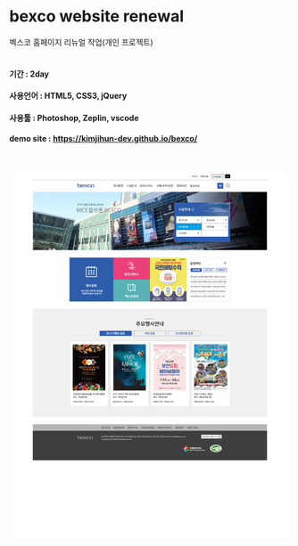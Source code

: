 # bexco website renewal

벡스코 홈페이지 리뉴얼 작업(개인 프로젝트)
<br><br>

#### 기간 : 2day
#### 사용언어 : HTML5, CSS3, jQuery
#### 사용툴 : Photoshop, Zeplin, vscode
#### demo site : https://kimjihun-dev.github.io/bexco/
<br><br>
<img src="https://github.com/kimjihun-dev/bexco/blob/master/bexco_re.jpg">
